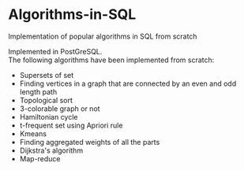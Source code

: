# Algorithms-in-SQL
Implementation of popular algorithms in SQL from scratch

Implemented in PostGreSQL. <br>
The following algorithms have been implemented from scratch:
* Supersets of set
* Finding vertices in a graph that are connected by an even and odd length path
* Topological sort
* 3-colorable graph or not
* Hamiltonian cycle
* t-frequent set using Apriori rule
* Kmeans
* Finding aggregated weights of all the parts
* Dijkstra's algorithm 
* Map-reduce
